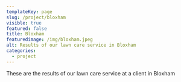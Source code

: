 ```yaml
---
templateKey: page
slug: /project/bloxham
visible: true
featured: false
title: Bloxham
featuredimage: /img/bloxham.jpeg
alt: Results of our lawn care service in Bloxham
categories:
  - project
---
```


These are the results of our lawn care service at a client in Bloxham
